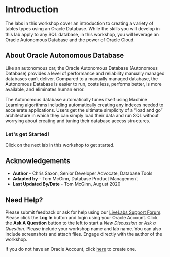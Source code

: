 
# Introduction

The labs in this workshop cover an introduction to creating a variety of tables types using an Oracle Database. While the skills you will develop in this lab apply to any SQL database, in this workshop, you will leverage an Oracle Autonomous Database and the power of Oracle Cloud.

## About Oracle Autonomous Database

Like an autonomous car, the Oracle Autonomous Database (Autonomous Database) provides a level of performance and reliability manually managed databases can’t deliver. Compared to a manually managed database, the Autonomous Database is easier to run, costs less, performs better, is more available, and eliminates human error.

The Autonomous database automatically tunes itself using Machine Learning algorithms including automatically creating any indexes needed to accelerate applications.  Users get the ultimate simplicity of a “load and go” architecture in which they can simply load their data and run SQL without worrying about creating and tuning their database access structures.


### Let's get Started!

Click on the next lab in this workshop to get started.

## Acknowledgements

- **Author** - Chris Saxon, Senior Developer Advocate, Database Tools
- **Adapted by** -  Tom McGinn, Database Product Management
- **Last Updated By/Date** - Tom McGinn, August 2020

## Need Help?
Please submit feedback or ask for help using our [LiveLabs Support Forum](https://community.oracle.com/tech/developers/categories/livelabsdiscussions). Please click the **Log In** button and login using your Oracle Account. Click the **Ask A Question** button to the left to start a *New Discussion* or *Ask a Question*.  Please include your workshop name and lab name.  You can also include screenshots and attach files.  Engage directly with the author of the workshop.

If you do not have an Oracle Account, click [here](https://profile.oracle.com/myprofile/account/create-account.jspx) to create one.
